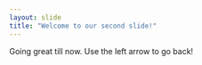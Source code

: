 ```yaml
---
layout: slide
title: "Welcome to our second slide!"
---
```

Going great till now.
Use the left arrow to go back!
